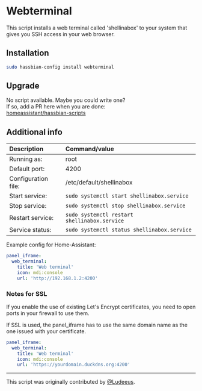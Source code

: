 # Webterminal

This script installs a web terminal called 'shellinabox' to your system that
gives you SSH access in your web browser.

## Installation

```bash
sudo hassbian-config install webterminal
```

## Upgrade

No script available. Maybe you could write one?  
If so, add a PR here when you are done:  
[homeassistant/hassbian-scripts][repo]

## Additional info

Description | Command/value
:--- | :---
Running as: | root
Default port: | 4200
Configuration file: | /etc/default/shellinabox
Start service: | `sudo systemctl start shellinabox.service`
Stop service: | `sudo systemctl stop shellinabox.service`
Restart service: |`sudo systemctl restart shellinabox.service`
Service status: |`sudo systemctl status shellinabox.service`

Example config for Home-Assistant:

```yaml
panel_iframe:
  web_terminal:
    title: 'Web terminal'
    icon: mdi:console
    url: 'http://192.168.1.2:4200'
```

### Notes for SSL

If you enable the use of existing Let's Encrypt certificates, you need to open
ports in your firewall to use them.

If SSL is used, the panel_iframe has to use the same domain name as the one
issued with your certificate.

```yaml
panel_iframe:
  web_terminal:
    title: 'Web terminal'
    icon: mdi:console
    url: 'https://yourdomain.duckdns.org:4200'
```

***

This script was originally contributed by [@Ludeeus][ludeeus].

<!--- Links --->
[ludeeus]: https://github.com/ludeeus
[repo]: https://github.com/home-assistant/hassbian-scripts/pulls
